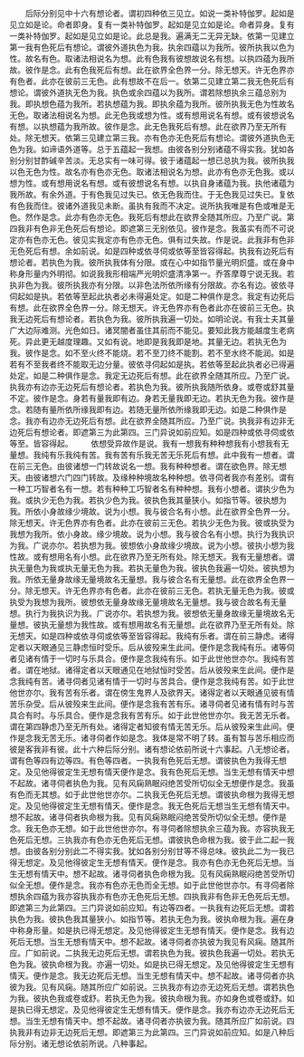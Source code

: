 <!-- { "loadSidebar": true } -->
　　后际分别见中十六有想论者。谓初四种依三见立。如说一类补特伽罗。起如是见立如是论。命者即身。复有一类补特伽罗。起如是见立如是论。命者异身。复有一类补特伽罗。起如是见立如是论。此总是我。遍满无二无异无缺。依第一见建立第一我有色死后有想论。谓彼外道执色为我。执余四蕴以为我所。彼所执我以色为性。故名有色。取诸法相说名为想。此有色我有彼想故说名有想。以执四蕴为我所故。彼作是念。此有色我死后有想。此在欲界全色界一分。除无想天。许无色界亦有色者。此亦在彼前三无色。此有想故不在后一。依第二见建立第二我无色死后有想论。谓彼外道执无色为我。执色或余四蕴以为我所。谓若除想执余三蕴总别为我。即执想色蕴为我所。若执想蕴为我。即执余蕴为我所。彼所执我无色为性故名无色。取诸法相说名为想。此无色我或想为性。或有想用说名有想。或有彼想说名有想。以执想蕴为我所故。彼作是念。此无色我死后有想。此在欲界乃至无所有处。除无想天。依第三见建立第三我。亦有色亦无色死后有想论。谓彼外道执色无色为我。如谛语外道等。总于五蕴起一我想。由彼各别分别诸蕴不得实我。犹如各别分别甘酢碱辛苦淡。无总实有一味可得。彼于诸蕴起一想已总执为我。彼所执我以色无色为性。故名亦有色亦无色。取诸法相说名为想。此亦有色亦无色我。或以想为性。或有想用说名有想。或有彼想说名有想。以执自身诸蕴为我。执他诸蕴为我所故。有余外道。于有色我见过失已。依无色我而住。于无色我见过失已。复依有色我而住。彼诸外道我见未断。虽执有我而不决定。说所执我唯是有色或唯是无色。然作是念。此亦有色亦无色。我死后有想此在欲界全随其所应。乃至广说。第四我非有色非无色死后有想论。即遮第三无别依见。彼作是念。我虽实有而不可说定亦有色亦无色。彼见实我定亦有色亦无色。俱有过失故。作是说。此我非有色非无色死后有想。余如前说。如是四种或依寻伺或依等至皆容得起。执我有边死后有想论者。若执色为我。彼所执我体有分限。或在心中如指节量光明炽盛。或在身中称身形量内外明彻。如说我我形相端严光明炽盛清净第一。乔答摩尊宁说无我。若执非色为我。彼所执我亦有分限。以非色法所依所缘有分限故。亦名有边。彼依寻伺起如是执。若依等至起此执者必未得遍处定。如是二种俱作是念。我定有边死后有想。此在欲界全色界一分。除无想天。许无色界亦有色者此亦在彼前三无色。执我无边死后有想论者。若执色为我。彼所执我遍一切处。如明论说。有我士夫其量广大边际难测。光色如日。诸冥闇者虽住其前而不能见。要知此我方能越度生老病死。异此更无越度理趣。又如有说。地即是我我即是地。其量无边。若执无色为我。彼作是念。如不至火终不能烧。若不至刀终不能割。若不至水终不能润。如是若有不至我者终不能取无边分量。彼依寻伺起如是执。若依等至起此执者必已得遍处定。如是二种俱作是念。我定无边死后有想。此在欲界全随其所应。乃至广说。执我亦有边亦无边死后有想论者。若执色为我。彼所执我随所依身。或卷或舒其量不定。彼作是念。身若有量我即有边。身若无量我即无边。若执无色为我。彼作是念。若随有量所依所缘我即有边。若随无量所依所缘我即无边。如是二种俱作是念。我亦有边亦无边死后有想。此在欲界全随其所应。乃至广说。执我非有边非无边死后有想论者。即遮第三为此第四。三门异说如前应知。如是四种或依寻伺或依等至。皆容得起。
　　依想受异故作是说。我有一想我有种种想我有小想我有无量想。我纯有乐我纯有苦。我有苦有乐我无苦无乐死后有想。此中我有一想者。谓在前三无色。由彼诸想一门转故说名一想。我有种种想者。谓在欲色界。除无想天。由彼诸想六门四门转故。及缘种种境故名种种想。依寻伺者我亦有差别。谓有一种工巧智者名有一想。若有种种工巧智者名有种种想。我有小想者。谓执少色为我。或执少无色为我。若执少色为我。彼执色我其量狭小。如指节等。彼执想为我。所依小身故缘少境故。说为小想。我与彼合名有小想。此在欲界全色界一分。除无想天。许无色界亦有色者。此亦在彼前三无色。若执少无色为我。彼或执受为我想为我所。依小身故。缘少境故。说为小想。我与彼合名有小想。执行为我执识为我。广说亦尔。若执想为我。彼想依小身故缘少境故。说为小想。彼执小想为我性故。或有想用名有小想。此在欲界乃至无所有处。除无想天。我有无量想者。谓执无量色为我或执无量无色为我。若执无量色为我。彼执色我遍一切处。彼执想为我。所依无量身故缘无量境故名无量想。我与彼合名有无量想。此在欲界全色界一分。除无想天。许无色界亦有色者。此亦在彼前三无色。若执无量无色为我。彼或执受为我想为我所。彼想依无量身故缘无量境故名无量想。我与彼合故名有无量想。执行为我执识为我。广说亦尔。若执想为我。彼想依无量身故缘无量境故名无量想。彼执无量想为我性故。或有想用故名有无量想。此在欲界乃至无所有处。除无想天。如是四种或依寻伺或依等至皆容得起。我纯有乐者。谓在前三静虑。诸得定者以天眼通见三静虑恒时受乐。后从彼殁来生此间。便作是念我纯有乐。诸等伺者见诸有情于一切时与乐具合。便作是念我纯有乐。如于此世他世亦尔。我纯有苦者。谓在地狱。诸得定者以天眼通见在地狱恒时受苦。后从彼殁来生此间。便作是念我纯有苦。诸寻伺者见诸有情于一切时与苦具合。便作是念我纯有苦。如于此世他世亦尔。我有苦有乐者。谓在傍生鬼界人及欲界天。诸得定者以天眼通见彼有情苦乐杂受。后从彼殁来生此间。便作是念我有苦有乐。诸寻伺者见诸有情有时与苦具合有时。与乐具合。便作是念我有苦有乐。如于此世他世亦尔。我无苦无乐者。谓在第四静虑乃至无所有处。诸得定者知彼有情无苦无乐。后从彼殁来生此间。便作是念我无苦无乐。诸寻伺者作如是念。我体是常不明了转。虽有暂与苦乐相应而彼是客我非有彼。此十六种后际分别。诸有想论依前所说十六事起。八无想论者。谓有色等四有边等四。有色等四者。一执我有色死后无想。谓彼执色为我得无想定。及见他得彼定生无想有情天便作是念。我有色死后无想。当生无想有情天中想不起故。诸寻伺者执色为我。见有风痫熟眠闷绝苦受所切似全无想便作是念。我虽有色而无其想。如于此世他世亦尔。二执我无色死后无想。谓彼执命根为我得无想定。及见他得彼定生无想有情天。便作是念。我无色死后无想当生无想有情天中。想不起故。诸寻伺者执命根为我。见有风痫熟眠闷绝苦受所切似全无想。便作是念。我无色亦无想。如于此世他世亦尔。有寻伺者除想执余三蕴为我。亦容执我无色死后无想。三执我亦有色亦无色死后无想。谓彼执色命根为我。彼于此二起一我想。由彼各别分别此二不得实我。犹如各别分别甘等不得总味。彼执此二为一我已得无想定。及见他得彼定生无想有情天。便作是念。我亦有色亦无色死后无想。当生无想有情天中。想不起故。诸寻伺者执色命根为我。见有风痫熟眠闷绝苦受所切似全无想。便作是念。我亦有色亦无色而全无想。如于此世他世亦尔。有寻伺者除想执余四蕴为我亦容执我亦有色亦无色死后无想。四执我非有色非无色死后无想。即遮第三为此第四。三门异说如前应知。有边等四者。一执我有边死后无想。谓若执色为我。彼执色我其量狭小。如指节等。若执无色为我。彼执命根为我。遍在身中称身形量。如是执已得无想定。及见他得彼定生无想有情天。便作是念。我有边死后无想。当生无想有情天中。想不起故。诸寻伺者亦执彼为我见有风痫。随其所应。广如前说。二执我无边死后无想。谓若执色为我。彼执色我遍一切处。若执无色为我。彼执命根为我。亦遍一切处。如是执已得无想定。及见他得彼定生无想有情天。便作是念。我无边死后无想。当生无想有情天中。想不起故。诸寻伺者亦执彼为我。见有风痫。随其所应广如前说。三执我亦有边亦无边死后无想。谓若执色为我。彼执色我或卷或舒。若执无色为我。彼执命根为我。亦如身色或卷或舒。如是执已得无想定。及见他得彼定生无想有情天。便作是念。我亦有边亦无边死后无想。当生无想有情天中。想不起故。诸寻伺者亦执彼为我。随其所应广如前说。四执我非有边非无边死后无想。即遮第三为此第四。三门异说如前应知。如是八种后际分别。诸无想论依前所说。八种事起。
